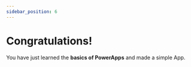 ```yaml
---
sidebar_position: 6
---
```


# Congratulations!

You have just learned the **basics of PowerApps** and made a simple App.
